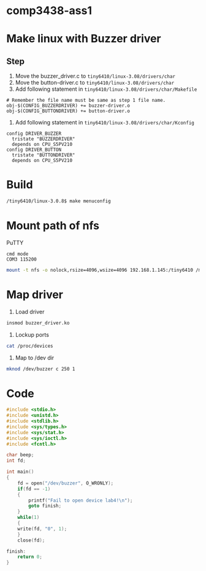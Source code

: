 # comp3438-ass1

# Make linux with Buzzer driver
## Step
1. Move the buzzer_driver.c to ```tiny6410/linux-3.08/drivers/char```
1. Move the button-driver.c to ```tiny6410/linux-3.08/drivers/char```
1. Add following statement in ```tiny6410/linux-3.08/drivers/char/Makefile```
```
# Remember the file name must be same as step 1 file name.
obj-$(CONFIG_BUZZERDRIVER) += buzzer-driver.o
obj-$(CONFIG_BUTTONDRIVER) += button-driver.o
```
1. Add following statement in ```tiny6410/linux-3.08/drivers/char/Kconfig```
```
config DRIVER_BUZZER
  tristate "BUZZERDRIVER"
  depends on CPU_S5PV210
config DRIVER_BUTTON
  tristate "BUTTONDRIVER"
  depends on CPU_S5PV210
```

# Build 
```bash
/tiny6410/linux-3.0.8$ make menuconfig
```

# Mount path of nfs
PuTTY
```
cmd mode
COM3 115200
```
```bash
mount -t nfs -o nolock,rsize=4096,wsize=4096 192.168.1.145:/tiny6410 /mnt/nfs
```

# Map driver
1. Load driver
```bash
insmod buzzer_driver.ko
```
1. Lockup ports
```bash
cat /proc/devices
```
1. Map to /dev dir
```bash
mknod /dev/buzzer c 250 1
```

# Code
```c
#include <stdio.h>
#include <unistd.h>
#include <stdlib.h>
#include <sys/types.h>
#include <sys/stat.h>
#include <sys/ioctl.h>
#include <fcntl.h>

char beep;
int fd;

int main()
{
	fd = open("/dev/buzzer", O_WRONLY);
	if(fd == -1)
	{
		printf("Fail to open device lab4!\n");
		goto finish;	
	}
	while(1)
	{
    write(fd, "0", 1);
	}
	close(fd);

finish:	
	return 0;
}

```
